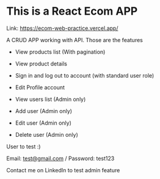 # This is a React Ecom APP 

Link: https://ecom-web-practice.vercel.app/

A CRUD APP working with API. Those are the features

* View products list (With pagination)

* View product details

* Sign in and log out to account (with standard user role)

* Edit Profile account

* View users list (Admin only)

* Add user (Admin only)

* Edit user (Admin only)

* Delete user (Admin only)

User to test :) 

Email: test@gmail.com / Password: test123

Contact me on LinkedIn to test admin feature